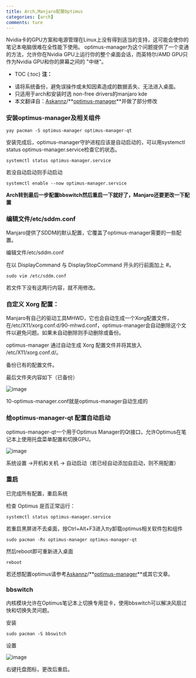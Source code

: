 ```yaml
---
title: Arch,Manjaro配置Optimus
categories: [arch]
comments: ture
---
```


Nvidia卡的GPU方案和电源管理在Linux上没有得到适当的支持，这可能会使你的笔记本电脑很难在全性能下使用。 optimus-manager为这个问题提供了一个变通的方法，允许你在Nvidia GPU上运行你的整个桌面会话，而英特尔/AMD GPU只作为Nvidia GPU和你的屏幕之间的 "中继"。

* TOC
{:toc}
**注：**

- 请将系统备份，避免误操作或未知因素造成的数据丢失、无法进入桌面。
- 只适用于arch和安装时选 non-free drivers的manjaro kde
- 本文翻译自：[Askannz](https://github.com/Askannz)/**[optimus-manager](https://github.com/Askannz/optimus-manager)**并做了部分修改

### 安装optimus-manager及相关组件

```shell
yay pacman -S optimus-manager optimus-manager-qt
```

安装完成后，optimus-manager守护进程应该是自动启动的，可以用systemctl status optimus-manager.service检查它的状态。

```shell
systemctl status optimus-manager.service
```

若没自动启动则手动启动

```shell
systemctl enable --now optimus-manager.service
```

**Arch转到最后一步配置bbswitch然后重启一下就好了，Manjaro还要更改一下配置**

### 编辑文件/etc/sddm.conf

Manjaro提供了SDDM的默认配置，它覆盖了optimus-manager需要的一些配置。

编辑文件/etc/sddm.conf

在以 DisplayCommand 与 DisplayStopCommand 开头的行前面加上 #。

```shell
sudo vim /etc/sddm.conf
```

若文件下没有这两行内容，就不用修改。

### 自定义 Xorg 配置：

Manjaro有自己的驱动工具MHWD，它也会自动生成一个Xorg配置文件，在/etc/X11/xorg.conf.d/90-mhwd.conf，optimus-manager会自动删除这个文件以避免问题。如果未自动删除则手动删除或备份。

optimus-manager 通过自动生成 Xorg 配置文件并将其放入 /etc/X11/xorg.conf.d/。

备份已有的配置文件。

最后文件夹内容如下（已备份）

![image](https://cdn.jsdelivr.net/gh/chrysoskun/chrysoskun.github.io/assets/img/optimus/bak.png)

10-optimus-manager.conf就是optimus-manager自动生成的

### 给optimus-manager-qt 配置自动启动

optimus-manager-qt一个用于Optimus Manager的Qt接口，允许Optimus在笔记本上使用托盘菜单配置和切换GPU。

![image](https://cdn.jsdelivr.net/gh/chrysoskun/chrysoskun.github.io/assets/img/optimus/opqt.png)

系统设置 ->开机和关机 -> 自动启动（若已经自动添加自启动，则不用配置）

### 重启

已完成所有配置，重启系统

检查 Optimus 是否正常运行：

```shell
systemctl status optimus-manager.service
```

若重启黑屏进不去桌面，按Ctrl+Alt+F3进入tty卸载optimus相关软件包和组件

```shell
sudo pacman -Rs optimus-manager optimus-manager-qt
```

然后reboot即可重新进入桌面

```
reboot
```

若还想配置optimus请参考[Askannz](https://github.com/Askannz)/**[optimus-manager](https://github.com/Askannz/optimus-manager)**或其它文章。

### bbswitch

内核模块允许在Optimus笔记本上切换专用显卡，使用bbswitch可以解决风扇过快和切换失灵问题。

安装

```shell
sudo pacman -S bbswitch
```

设置

![image](https://cdn.jsdelivr.net/gh/chrysoskun/chrysoskun.github.io/assets/img/optimus/bbswitch.png)

右键托盘图标，更改后重启。

